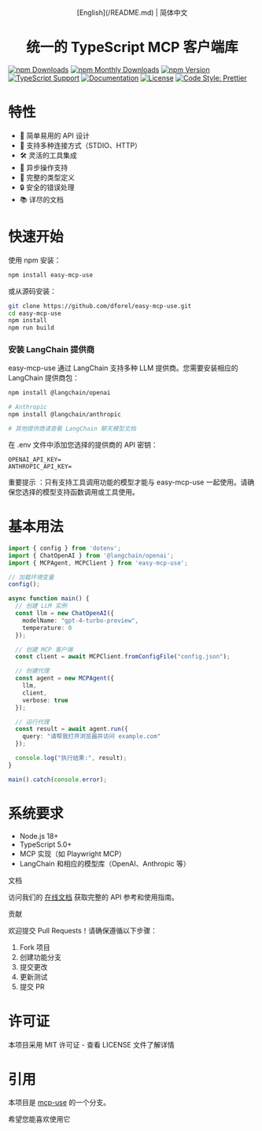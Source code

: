 <div align="center">
[English](/README.md) | 简体中文
</div>

<h1 align="center">统一的 TypeScript MCP 客户端库</h1>

[![npm Downloads](https://img.shields.io/npm/dw/easy-mcp-use.svg)](https://www.npmjs.com/package/easy-mcp-use)
[![npm Monthly Downloads](https://img.shields.io/npm/dm/easy-mcp-use.svg)](https://www.npmjs.com/package/easy-mcp-use)
[![npm Version](https://img.shields.io/npm/v/easy-mcp-use.svg)](https://www.npmjs.com/package/easy-mcp-use)
[![TypeScript Support](https://img.shields.io/npm/types/easy-mcp-use.svg)](https://www.npmjs.com/package/easy-mcp-use)
[![Documentation](https://img.shields.io/badge/docs-easy--mcp--use.52kx.net-blue)](https://easy-mcp-use.52kx.net)
[![License](https://img.shields.io/github/license/dforel/easy-mcp-use)](https://github.com/dforel/easy-mcp-use/blob/main/LICENSE)
[![Code Style: Prettier](https://img.shields.io/badge/code_style-prettier-ff69b4.svg)](https://prettier.io)


# 特性

- 🚀 简单易用的 API 设计
- 🔌 支持多种连接方式（STDIO、HTTP）
- 🛠 灵活的工具集成
- 🔄 异步操作支持
- 📝 完整的类型定义
- 🔒 安全的错误处理
- 📚 详尽的文档

# 快速开始

使用 npm 安装：

```bash
npm install easy-mcp-use

```

或从源码安装：

```bash
git clone https://github.com/dforel/easy-mcp-use.git
cd easy-mcp-use
npm install
npm run build

```

### 安装 LangChain 提供商
easy-mcp-use 通过 LangChain 支持多种 LLM 提供商。您需要安装相应的 LangChain 提供商包：

```bash
npm install @langchain/openai

# Anthropic
npm install @langchain/anthropic

# 其他提供商请查看 LangChain 聊天模型文档

```

在 .env 文件中添加您选择的提供商的 API 密钥：

```env
OPENAI_API_KEY=
ANTHROPIC_API_KEY=
```

重要提示 ：只有支持工具调用功能的模型才能与 easy-mcp-use 一起使用。请确保您选择的模型支持函数调用或工具使用。

# 基本用法

```typescript
import { config } from 'dotenv';
import { ChatOpenAI } from '@langchain/openai';
import { MCPAgent, MCPClient } from 'easy-mcp-use';

// 加载环境变量
config();

async function main() {
  // 创建 LLM 实例
  const llm = new ChatOpenAI({
    modelName: "gpt-4-turbo-preview",
    temperature: 0
  });

  // 创建 MCP 客户端
  const client = await MCPClient.fromConfigFile("config.json");

  // 创建代理
  const agent = new MCPAgent({
    llm,
    client,
    verbose: true
  });

  // 运行代理
  const result = await agent.run({
    query: "请帮我打开浏览器并访问 example.com"
  });

  console.log("执行结果:", result);
}

main().catch(console.error);

```

# 系统要求
- Node.js 18+
- TypeScript 5.0+
- MCP 实现（如 Playwright MCP）
- LangChain 和相应的模型库（OpenAI、Anthropic 等）

文档

访问我们的 [在线文档](https://easy-mcp-use.52kx.net/) 获取完整的 API 参考和使用指南。

贡献

欢迎提交 Pull Requests！请确保遵循以下步骤：

1. Fork 项目
2. 创建功能分支
3. 提交更改
4. 更新测试
5. 提交 PR

# 许可证

本项目采用 MIT 许可证 - 查看 LICENSE 文件了解详情

# 引用
本项目是 [mcp-use](https://github/mcp-use/mcp-use) 的一个分支。

希望您能喜欢使用它
